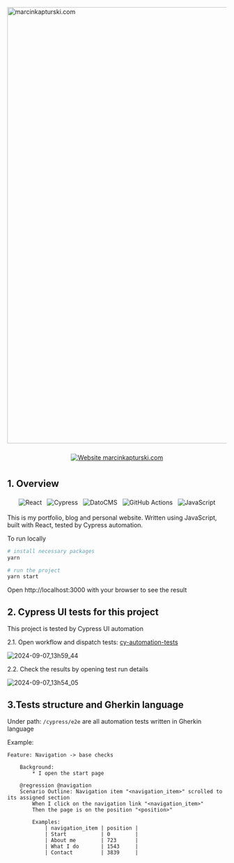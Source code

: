 <img width="1002" alt="marcinkapturski.com" src="https://user-images.githubusercontent.com/41780000/216717242-f88147a2-2110-4afb-b7d9-17ae6f58bae3.png">
<p align="center">
  <a target="_blank" href="https://marcinkapturski.com">
    <img src="https://img.shields.io/badge/Website_ marcinkapturski.com-link_here-blue?style=for-the-badge&logo=React" alt="Website marcinkapturski.com" style="vertical-align:top; margin:10px">
  </a>  
</p>

## 1. Overview

<p align="center">   
    <img src="https://img.shields.io/badge/React-_-blue?logo=React" alt="React" style="vertical-align:top; margin:4px">
    <img src="https://img.shields.io/badge/Cypress-_-blue?logo=Cypress" alt="Cypress" style="vertical-align:top; margin:4px">    
    <img src="https://img.shields.io/badge/DatoCMS-_-blue?logo=DatoCMS" alt="DatoCMS" style="vertical-align:top; margin:4px">
    <img src="https://img.shields.io/badge/GitHubActions-_-blue?logo=GitHubActions" alt="GitHub Actions" style="vertical-align:top; margin:4px">
    <img src="https://img.shields.io/badge/JavaScript-_-blue?logo=JavaScript" alt="JavaScript" style="vertical-align:top; margin:4px">
</p>

This is my portfolio, blog and personal website.
Written using JavaScript, built with React, tested by Cypress automation.

To run locally

```bash
# install necessary packages
yarn

# run the project
yarn start
```

Open http://localhost:3000 with your browser to see the result

## 2. Cypress UI tests for this project

This project is tested by Cypress UI automation

2.1. Open workflow and dispatch tests: [cy-automation-tests](https://github.com/marcinkapturski/marcinkapturski.com/actions/workflows/cy-automation-tests.yml)

![2024-09-07_13h59_44](https://github.com/user-attachments/assets/27da54b7-3a4f-4e35-a452-3186e0419162)

2.2. Check the results by opening test run details

![2024-09-07_13h54_05](https://github.com/user-attachments/assets/b7a24d1f-d827-448e-a812-2a8c7a16c119)


## 3.Tests structure and Gherkin language

Under path: `/cypress/e2e` are all automation tests written in Gherkin language

Example:

```gherkin
Feature: Navigation -> base checks

    Background:
        * I open the start page

    @regression @navigation
    Scenario Outline: Navigation item "<navigation_item>" scrolled to its assigned section
        When I click on the navigation link "<navigation_item>"
        Then the page is on the position "<position>"

        Examples:
            | navigation_item | position |
            | Start           | 0        |
            | About me        | 723      |
            | What I do       | 1543     |
            | Contact         | 3839     |
```